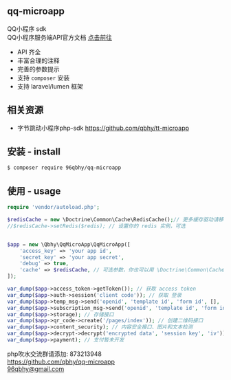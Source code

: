 ## qq-microapp
QQ小程序 sdk  
QQ小程序服务端API官方文档 [点击前往](https://q.qq.com/wiki/develop/miniprogram/server/)

* API 齐全
* 丰富合理的注释
* 完善的参数提示
* 支持 `composer` 安装
* 支持 laravel/lumen 框架

## 相关资源
* 字节跳动小程序php-sdk https://github.com/qbhy/tt-microapp

## 安装 - install
```bash
$ composer require 96qbhy/qq-microapp 
```

## 使用 - usage
```php
require 'vendor/autoload.php';

$redisCache = new \Doctrine\Common\Cache\RedisCache();// 更多缓存驱动请移步 https://www.doctrine-project.org/projects/doctrine-orm/en/current/reference/caching.html
//$redisCache->setRedis($redis); // 设置你的 redis 实例，可选


$app = new \Qbhy\QqMicroApp\QqMicroApp([
    'access_key' => 'your app id',
    'secret_key' => 'your app secret',
    'debug' => true,
    'cache' => $redisCache, // 可选参数，你也可以用 \Doctrine\Common\Cache\ 下面得其他缓存驱动，比如 sqlite 等
]);

var_dump($app->access_token->getToken()); // 获取 access token
var_dump($app->auth->session('client code')); // 获取 登录
var_dump($app->temp_msg->send('openid', 'template id', 'form id', [], 'page')); //模板消息
var_dump($app->subscription_msg->send('openid', 'template id', 'form id', [], 'page')); //订阅消息
var_dump($app->storage); // 存储接口
var_dump($app->qr_code->create('/pages/index')); // 创建二维码接口
var_dump($app->content_security); // 内容安全接口、图片和文本检测
var_dump($app->decrypt->decrypt('encrypted data', 'session key', 'iv')); // 敏感数据处理
var_dump($app->payment); // 支付暂未开发
```

php吹水交流群请添加: 873213948  
https://github.com/qbhy/qq-microapp  
96qbhy@gmail.com